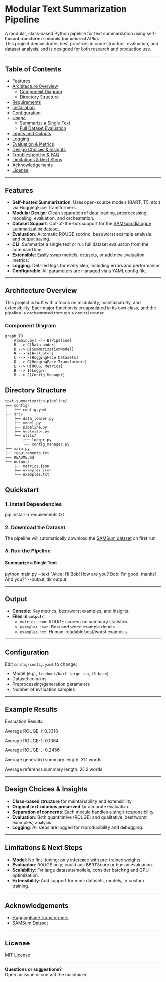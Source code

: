 # Modular Text Summarization Pipeline

A modular, class-based Python pipeline for text summarization using self-hosted transformer models (no external APIs).  
This project demonstrates best practices in code structure, evaluation, and dataset analysis, and is designed for both research and production use.

---

## Table of Contents

- [Features](#features)
- [Architecture Overview](#architecture-overview)
  - [Component Diagram](#component-diagram)
  - [Directory Structure](#directory-structure)
- [Requirements](#requirements)
- [Installation](#installation)
- [Configuration](#configuration)
- [Usage](#usage)
  - [Summarize a Single Text](#summarize-a-single-text)
  - [Full Dataset Evaluation](#full-dataset-evaluation)
- [Inputs and Outputs](#inputs-and-outputs)
- [Logging](#logging)
- [Evaluation & Metrics](#evaluation--metrics)
- [Design Choices & Insights](#design-choices--insights)
- [Troubleshooting & FAQ](#troubleshooting--faq)
- [Limitations & Next Steps](#limitations--next-steps)
- [Acknowledgements](#acknowledgements)
- [License](#license)

---

## Features

- **Self-hosted Summarization**: Uses open-source models (BART, T5, etc.) via HuggingFace Transformers.
- **Modular Design**: Clean separation of data loading, preprocessing, modeling, evaluation, and orchestration.
- **Dataset Support**: Out-of-the-box support for the [SAMSum dialogue summarization dataset](https://huggingface.co/datasets/samsum).
- **Evaluation**: Automatic ROUGE scoring, best/worst example analysis, and output saving.
- **CLI**: Summarize a single text or run full dataset evaluation from the command line.
- **Extensible**: Easily swap models, datasets, or add new evaluation metrics.
- **Logging**: Detailed logs for every step, including errors and performance.
- **Configurable**: All parameters are managed via a YAML config file.

---

## Architecture Overview

This project is built with a focus on modularity, maintainability, and extensibility. Each major function is encapsulated in its own class, and the pipeline is orchestrated through a central runner.

### Component Diagram

```mermaid
graph TD
    A[main.py] --> B[Pipeline]
    B --> C[DataLoader]
    B --> D[SummarizationModel]
    B --> E[Evaluator]
    C --> F[HuggingFace Datasets]
    D --> G[HuggingFace Transformers]
    E --> H[ROUGE Metrics]
    B --> I[Logger]
    B --> J[Config Manager]
```

## Directory Structure
```
text-summarization-pipeline/
├── config/
│   └── config.yaml
├── src/
│   ├── data_loader.py
│   ├── model.py
│   ├── pipeline.py
│   ├── evaluator.py
│   └── utils/
│       ├── logger.py
│       └── config_manager.py
├── main.py
├── requirements.txt
├── README.md
└── output/
    ├── metrics.json
    ├── examples.json
    └── examples.txt
```
## Quickstart

### 1. Install Dependencies

pip install -r requirements.txt


### 2. Download the Dataset

The pipeline will automatically download the [SAMSum dataset](https://huggingface.co/datasets/samsum) on first run.

### 3. Run the Pipeline

#### Summarize a Single Text

python main.py --text "Alice: Hi Bob! How are you? Bob: I'm good, thanks! And you?" --output_dir output

---

## Output

- **Console**: Key metrics, best/worst examples, and insights.
- **Files in `output/`**:
  - `metrics.json`: ROUGE scores and summary statistics.
  - `examples.json`: Best and worst example details.
  - `examples.txt`: Human-readable best/worst examples.

---

## Configuration

Edit `config/config.yaml` to change:
- Model (e.g., `facebook/bart-large-cnn`, `t5-base`)
- Dataset columns
- Preprocessing/generation parameters
- Number of evaluation samples

---

## Example Results

Evaluation Results:

Average ROUGE-1: 0.3318

Average ROUGE-2: 0.1064

Average ROUGE-L: 0.2456

Average generated summary length: 31.1 words

Average reference summary length: 20.2 words


---

## Design Choices & Insights

- **Class-based structure** for maintainability and extensibility.
- **Original text columns preserved** for accurate evaluation.
- **Separation of concerns**: Each module handles a single responsibility.
- **Evaluation**: Both quantitative (ROUGE) and qualitative (best/worst examples) analysis.
- **Logging**: All steps are logged for reproducibility and debugging.

---

## Limitations & Next Steps

- **Model**: No fine-tuning; only inference with pre-trained weights.
- **Evaluation**: ROUGE only; could add BERTScore or human evaluation.
- **Scalability**: For large datasets/models, consider batching and GPU optimization.
- **Extensibility**: Add support for more datasets, models, or custom training.

---

## Acknowledgements

- [HuggingFace Transformers](https://github.com/huggingface/transformers)
- [SAMSum Dataset](https://huggingface.co/datasets/samsum)

---

## License

MIT License

---

**Questions or suggestions?**  
Open an issue or contact the maintainer.
